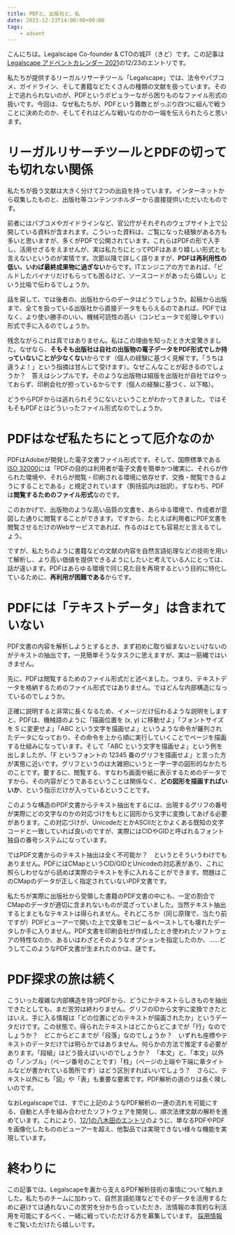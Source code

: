 ```yaml
---
title: PDFと、出版社と、私
date: 2021-12-23T14:00:00+09:00
tags:
    - advent
---
```


こんにちは。Legalscape Co-founder & CTOの城戸（きど）です。この記事は[Legalscape アドベントカレンダー 2021](https://qiita.com/advent-calendar/2021/legalscape)の12/23のエントリです。

私たちが提供するリーガルリサーチツール「Legalscape」では、法令やパブコメ、ガイドライン、そして書籍などたくさんの種類の文献を扱っています。その上で逃れられないのが、PDFというポピュラーながら困りものなファイル形式の扱いです。今回は、なぜ私たちが、PDFという難敵とがっぷり四つに組んで戦うことに決めたのか、そしてそれはどんな戦いなのかの一端を伝えられたらと思います。

# リーガルリサーチツールとPDFの切っても切れない関係

私たちが扱う文献は大きく分けて2つの出自を持っています。インターネットから収集したものと、出版社等コンテンツホルダーから直接提供いただいたものです。

前者にはパブコメやガイドラインなど、官公庁がそれぞれのウェブサイト上で公開している資料が含まれます。こういった資料は、ご覧になった経験がある方も多いと思いますが、多くがPDFで公開されています。これらはPDFの形で入手し、活用せざるをえませんが、実は私たちにとってPDFはあまり嬉しい形式とも言えないというのが実情です。次節以降で詳しく語りますが、**PDFは再利用性の低い、いわば最終成果物に過ぎない**からです。ITエンジニアの方であれば、「ビルドしたバイナリだけもらっても困るけど、ソースコードがあったら嬉しい」という比喩で伝わるでしょうか。

話を戻して、では後者の、出版社からのデータはどうでしょうか。起稿から出版まで、全てを扱っている出版社から直接データをもらえるのであれば、PDFではなく、より使い勝手のいい、機械可読性の高い（コンピュータで処理しやすい）形式で手に入るのでしょうか。

残念ながらこれは真ではありません。私はこの理由を知ったとき大変驚きました。なぜなら、**そもそも出版社は自社の出版物の電子データをPDF形式でしか持っていないことが少なくない**からです（個人の経験に基づく見解です。「うちは違うよ！」という指摘は甘んじて受けます）。なぜこんなことが起きるのでしょうか？　答えはシンプルです。そのような出版物は組版を出版社が自社ではやっておらず、印刷会社が担っているからです（個人の経験に基づく、以下略）。

どうやらPDFからは逃れられそうにないということがわかってきました。ではそもそもPDFとはどういったファイル形式なのでしょうか。

# PDFはなぜ私たちにとって厄介なのか

PDFはAdobeが開発した電子文書ファイル形式です。そして、国際標準である[ISO 32000](https://www.iso.org/standard/51502.html)には「PDFの目的は利用者が電子文書を簡単かつ確実に、それらが作られた環境や、それらが閲覧・印刷される環境に依存せず、交換・閲覧できるようにすることである」と規定されています（鉤括弧内は拙訳）。すなわち、PDFは**閲覧するためのファイル形式**なのです。

このおかげで、出版物のような高い品質の文書を、あらゆる環境で、作成者が意図した通りに閲覧することができます。ですから、たとえば利用者にPDF文書を閲覧させるだけのWebサービスであれば、作るのはとても容易だと言えるでしょう。

ですが、私たちのように書籍などの文献の内容を自然言語処理などの技術を用いて解析し、より高い価値を提供できるようにしたいと考えている人にとっては、話が違います。PDFはあらゆる環境で同じ見た目を再現するという目的に特化しているために、**再利用が困難である**からです。

# PDFには「テキストデータ」は含まれていない

PDF文書の内容を解析しようとするとき、まず初めに取り組まないといけないのがテキストの抽出です。一見簡単そうなタスクに思えますが、実は一筋縄ではいきません。

先に、PDFは閲覧するためのファイル形式だと述べました。つまり、テキストデータを格納するためのファイル形式ではありません。ではどんな内部構造になっているのでしょうか。

正確に説明すると非常に長くなるため、イメージだけ伝わるような説明をしますと、PDFは、機械語のように「描画位置を (x, y) に移動せよ」「フォントサイズを S に変更せよ」「ABC という文字を描画せよ」というような命令が羅列されたデータになっており、その命令を上から順に実行していくことでページを描画する仕組みになっています。そして「ABC という文字を描画せよ」という例を出しましたが、「F というフォントの 12345 番のグリフを描画せよ」と言った方が実態に近いです。グリフというのは大雑把にいうと一字一字の図形的なかたちのことです。要するに、閲覧する、すなわち画面や紙に表示するためのデータですから、その内容がどうであるということは関係なく、**どの図形を描画すればいいか**、という指示だけが入っているということです。

このような構造のPDF文書からテキスト抽出をするには、出現するグリフの番号が実際にどの文字なのかの対応づけをもとに図形から文字に変換してあげる必要があります。この対応づけが、UnicodeだとかASCIIだとかよくある既知の文字コードと一致していれば良いのですが、実際にはCIDやGIDと呼ばれるフォント独自の番号システムになっています。

ではPDF文書からのテキスト抽出は全く不可能か？　というとそういうわけでもありません。PDFにはCMapというCID/GIDとUnicodeの対応表があり、これに照らしわせながら読めば実際のテキストを手に入れることができます。問題はこのCMapのデータが正しく指定されていないPDF文書です。

私たちが実際に出版社から受領した書籍のPDF文書の中にも、一定の割合でCMapのデータが適切に含まれないものが混ざっていました。当然テキスト抽出するとまともなテキストは得られません。それどころか（同じ原理で、当たり前ですが）PDFビューアーで開いた上で文章をコピー＆ペーストしても壊れたデータしか手に入りません。PDF文書を印刷会社が作成したとき使われたソフトウェアの特性なのか、あるいはわざとそのようなオプションを指定したのか、……どうしてこのようなPDF文書が生まれたのかは、謎です。

# PDF探求の旅は続く

こういった複雑な内部構造を持つPDFから、どうにかテキストらしきものを抽出できたとしても、まだ苦労は終わりません。グリフのIDから文字に変換できたとはいえ、手に入る情報は「どの位置にどのテキストが描画されたか」というデータだけです。この状態で、得られたテキストはどこからどこまでが「行」なのでしょうか？　どこからどこまでが「段落」なのでしょうか？　いずれも座標やテキストのデータだけでは明らかではありません。何らかの方法で推定する必要があります。「段組」はどう扱えばいいのでしょうか？　「本文」と、「本文」以外の「ノンブル」（ページ番号のことです）「柱」（ページの上端や下端に章タイトルなどが書かれている箇所です）はどう区別すればいいでしょう？　さらに、テキスト以外にも「図」や「表」も重要な要素です。PDF解析の道のりは長く険しいのです。

なおLegalscapeでは、すでに上記のようなPDF解析の一連の流れを可能にする、自動と人手を組み合わせたソフトウェアを開発し、順次法律文献の解析を進めています。これにより、[12/1の八木田のエントリ](https://note.com/legalscape/n/nb21cfd8bc0c2)のように、単なるPDFやPDFを画像化したもののビューアーを超え、他製品では実現できない様々な機能を実現しています。

# 終わりに

この記事では、Legalscapeを裏から支えるPDF解析技術の事情について触れました。私たちのチームに加わって、自然言語処理などでそのデータを活用するために避けては通れないこの苦労を分かち合っていただき、法情報の本質的な利活用を可能にするべく、一緒に戦っていただける方を募集しています。
[採用情報](https://legalscape.notion.site/09aeb478072946c18249495b8fb63fcd)をご覧いただけたら嬉しいです。
